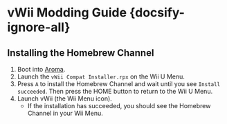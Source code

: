 # vWii Modding Guide {docsify-ignore-all}

## Installing the Homebrew Channel

1. Boot into [Aroma](browser-exploit).
1. Launch the `vWii Compat Installer.rpx` on the Wii U Menu.
1. Press `A` to install the Homebrew Channel and wait until you see `Install succeeded`. Then press the HOME button to return to the Wii U Menu.
1. Launch vWii (the Wii Menu icon).
   - If the installation has succeeded, you should see the Homebrew Channel in your Wii Menu.
